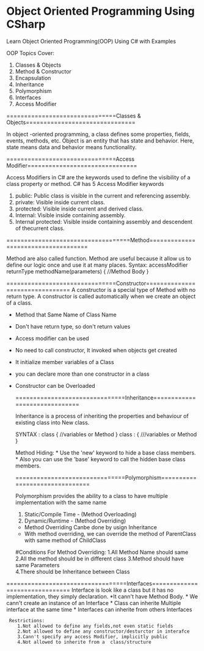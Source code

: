 # Object Oriented Programming Using CSharp

Learn Object Oriented Programming(OOP) Using C# with Examples

OOP Topics Cover:
  1. Classes & Objects
  2. Method & Constructor
  3. Encapsulation
  4. Inheritance
  5. Polymorphism
  6. Interfaces
  7. Access Modifier
  
 ===============================Classes & Objects===============================
 
  In object -oriented programming, a class defines some properties, fields, events, methods, etc.
  Object is an entity that has state and behavior. Here, state means data and behavior means functionality.
  
  ===============================Access Modifier===============================
  
  Access Modifiers in C# are the keywords used to define the visibility of a class property or method.
  C# has 5 Access Modifier keywords
   1. public: Public class is visible in the current and referencing assembly.
   2. private: Visible inside current class.
   3. protected: Visible inside current and derived class.
   4. Internal: Visible inside containing assembly.
   5. Internal protected: Visible inside containing assembly and descendent of thecurrent class.
  
  ===================================Method====================================
  
  Method are also called function. Method are useful because it allow us to define our logic once and use it at many places.
    Syntax:
      accessModifier returnType methodName(parameters)
      {
        //Method Body
      }
  
  ===============================Constructor================================
  A constructor is a special type of Method with no return type. A constructor is called automatically when we create an object of a class. 
  * Method that Same Name of Class Name 
  * Don't have return type, so don't return values 
  * Access modifier can be used 
  * No need to call constructor, It invoked when objects get created 
  * It initialize member variables of a Class 
  * you can declare more than one constructor in a class 
  * Constructor can be Overloaded
        
    ===============================Inheritance==============================
    
    Inheritance is a process of inheriting the properties and behaviour of existing class into New class.
     
    SYNTAX :
        class <Parent Class>
            {
                //variables or Method
            }
        class <child class>:<parent class>
            {
                ///variables or Method
            }
 
       Method Hiding:
            *  Use the 'new' keyword to hide a base class members.
            *  Also you can use the 'base' keyword to call the hidden base class members.
       
    ===============================Polymorphism===============================
    
    Polymorphism provides the ability to a class to have multiple implementation with the same name
		
     1. Static/Compile Time - (Method Overloading)     
     2. Dynamic/Runtime - (Method Overriding)
     * Method Overriding Canbe done by usign Inheritance
     * With method overriding, we can override the method of ParentClass with same method of ChildClass
     
     #Conditions For Method Overriding:
        1.All Method Name should same           
        2.All the method should be in different class
        3.Method should have same Parameters    
        4.There should be Inheritance between Class
        
  ==================================Interfaces=============================== 
    Interface is look like a class but it has no implementation, they simply declaration.
     *It cann't have Method Body. 
     * We cann't create an instance of an Interface
     * Class can inherite Multiple interface at the same time
     * Interfaces can inherite from others Interfaces
     
     Restrictions:
        1.Not allowed to define any fields,not even static fields
        2.Not allowed to define any constructor/desturctor in interafce
        3.Cann't specify any access Modifier, implicitly public
        4.Not allowed to inherite from a  class/structure
    
        
        
